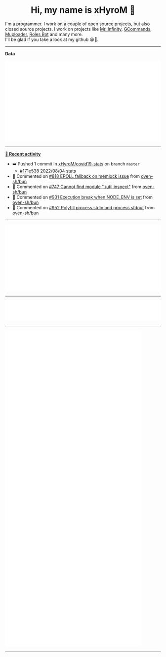 <p align="center">
    <!-- <img src="https://avatars.githubusercontent.com/u/56601352" width="192" alt="hyro's pfp" /> -->
    <h1 align="center">Hi, my name is xHyroM 👋</h1>
</p>

I'm a programmer. I work on a couple of open source projects, but also closed source projects. I work on projects like [Mr. Infinity](https://discord.com/oauth2/authorize?client_id=720321585625694239&scope=bot%20applications.commands&permissions=8&redirect_uri=https://blobs.gq/imanager&prompt=consent&response_type=code), [GCommands](https://github.com/Garlic-Team/GCommands), [Muploader](https://github.com/xHyroM/Muploader), [Roles Bot](https://github.com/xHyroM/roles-bot) and many more.  
I'll be glad if you take a look at my github 😀👀.

___
**Data**

<img src="https://github.com/xHyroM/xHyroM/blob/master/.cache/base.svg">

___

**[📰 Recent activity](https://github.com/xHyroM)**
* ➡️ Pushed 1 commit in [xHyroM/covid19-stats](https://github.com/xHyroM/covid19-stats) on branch `master`
  * [#171e538](https://github.com/xHyroM/covid19-stats/commit/171e538) 2022/08/04 stats
* 💬 Commented on [#818 EPOLL fallback on memlock issue](https://github.com/oven-sh/bun/issues/818) from [oven-sh/bun](https://github.com/oven-sh/bun)
* 💬 Commented on [#747 Cannot find module &#34;./util.inspect&#34;](https://github.com/oven-sh/bun/issues/747) from [oven-sh/bun](https://github.com/oven-sh/bun)
* 💬 Commented on [#931 Execution break when NODE_ENV is set](https://github.com/oven-sh/bun/issues/931) from [oven-sh/bun](https://github.com/oven-sh/bun)
* 💬 Commented on [#952 Polyfill process.stdin and process.stdout](https://github.com/oven-sh/bun/issues/952) from [oven-sh/bun](https://github.com/oven-sh/bun)


___

<img src="https://github.com/xHyroM/xHyroM/blob/master/.cache/isocalendar.svg">

___

<img src="https://github.com/xHyroM/xHyroM/blob/master/.cache/languages.svg">

___

<img src="https://github.com/xHyroM/xHyroM/blob/master/.cache/achievements.svg">

___
